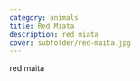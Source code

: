 ```yaml
---
category: animals
title: Red Miata
description: red miata
cover: subfolder/red-maita.jpg
---
```

red maita